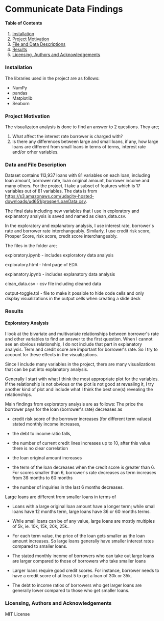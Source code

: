 # Communicate Data Findings 

#### Table of Contents

1. [Installation](#Installation)
2. [Project Motivation](#ProjectMotivation)
3. [File and Data Descriptions](#FileDescription)
4. [Results](#Results)
5. [Licensing, Authors and Acknowledgements](#Licensing)

###  Installation
<a name="installation"></a>

The libraries used in the project are as follows:

- NumPy
- pandas
- Matplotlib
- Seaborn

### Project Motivation
<a name="ProjectMotivation"></a>

The visualizaton analysis is done to find an answer to 2 questions. They are;

1. What affect the interest rate borrower is charged with?
2. Is there any differences between large and small loans, if any, how large 
loans are different from small loans in terms of terms, interest rate and/or
orher variables.

### Data and File Description
<a name="FileDescription"></a>

Dataset contains 113,937 loans with 81 variables on each loan, including loan
amount, borrower rate, loan original amount, borrower income and many others.
For the project, I take a subset of features which is 17 variables out of 81
variables. The data is from  https://s3.amazonaws.com/udacity-hosted-downloads/ud651/prosperLoanData.csv.

The final data including new variables that I use in exploratory and 
explanatory analysis is saved and named as clean_data.csv.

In the exploratory and explanatory analysis, I use interest rate, borrower's 
rate and borrower rate interchangeably. Similarly, I use credit risk score, 
Prosper Score, risk score, credit score interchangeably.

The files in the folder are;

exploratory.ipynb - includes exploratory data analysis 

exploratory.html - html page of EDA

explanatory.ipynb - includes explanatory data analysis

clean_data.csv - csv file including cleaned data

output-toggle.tpl - file to make it possible to hide code cells and only 
display visualizations in the output cells when creating a slide deck


### Results
<a name="Results"></a>

#### Exploratory Analysis

I look at the bivariate and multivariate relationships between borrower's rate
and other variables to find an answer to the first question. When I cannot see
an obvious relationship, I do not include that part in explanatory analysis. 
Term and credit score are important for borrower's rate. So I try to account 
for these effects in the visualizations.

Since I include many variables in the project, there are many visualizations 
that can be put into explanatory analysis.

Generally I start with what I think the most appropriate plot for the
variables. If the relationship is not obvious or the plot is not good at 
revealing it, I try another kind of plot and include what I think the best 
one(s) revealing the relationships.

Main findings from exploratory analysis are as follows: The price the 
borrower pays for the loan (borrower's rate) decreases as

- credit risk score of the borrower increases (for different term values)
stated monthly income increases,

- the debt to income ratio falls,

- the number of current credit lines increases up to 10, after this value 
there is no clear correlation

- the loan original amount increases

- the term of the loan decreases when the credit score is greater than 6. 
For scores smaller than 6, borrower's rate decreases as term increases from 36 months to 60 months

- the number of inquiries in the last 6 months decreases.

Large loans are different from smaller loans in terms of

- Loans with a large original loan amount have a longer term; while small 
loans have 12 months term, large loans have 36 or 60 months terms.

- While small loans can be of any value, large loans are mostly multiples of
 5k, ie. 10k, 15k, 20k, 25k..

- For each term value, the price of the loan gets smaller as the loan amount increases. So large loans generally have smaller interest rates compared to smaller loans.

- The stated monthly income of borrowers who can take out large loans are 
larger compared to those of borrowers who take smaller loans

- Larger loans require good credit scores. For instance, borrower needs to 
have a credit score of at least 5 to get a loan of 30k or 35k.

- The debt to income ratios of borrowers who get larger loans are generally 
lower compared to those who get smaller loans.



### Licensing, Authors and Acknowledgements
<a name="Licensing"></a>

MIT License
